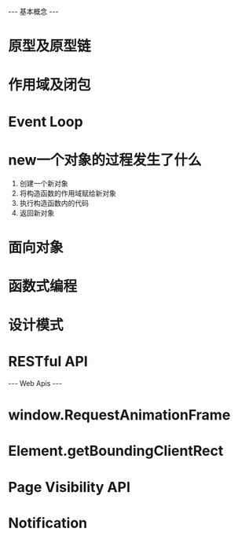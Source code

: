 --- 基本概念 ---
# 原型及原型链

# 作用域及闭包

# Event Loop

# new一个对象的过程发生了什么
1. 创建一个新对象
2. 将构造函数的作用域赋给新对象
3. 执行构造函数内的代码
4. 返回新对象

# 面向对象

# 函数式编程

# 设计模式

# RESTful API

--- Web Apis ---
# window.RequestAnimationFrame

# Element.getBoundingClientRect

# Page Visibility API

# Notification
